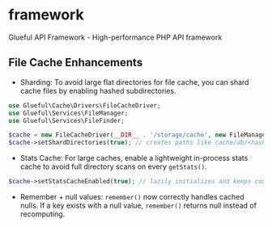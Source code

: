 # framework
Glueful API Framework - High-performance PHP API framework

## File Cache Enhancements

- Sharding: To avoid large flat directories for file cache, you can shard cache files by enabling hashed subdirectories.

```php
use Glueful\Cache\Drivers\FileCacheDriver;
use Glueful\Services\FileManager;
use Glueful\Services\FileFinder;

$cache = new FileCacheDriver(__DIR__ . '/storage/cache', new FileManager(), new FileFinder());
$cache->setShardDirectories(true); // creates paths like cache/ab/<hash>.cache
```

- Stats Cache: For large caches, enable a lightweight in-process stats cache to avoid full directory scans on every `getStats()`.

```php
$cache->setStatsCacheEnabled(true); // lazily initializes and keeps counters updated on set/del
```

- Remember + null values: `remember()` now correctly handles cached nulls. If a key exists with a null value, `remember()` returns null instead of recomputing.
